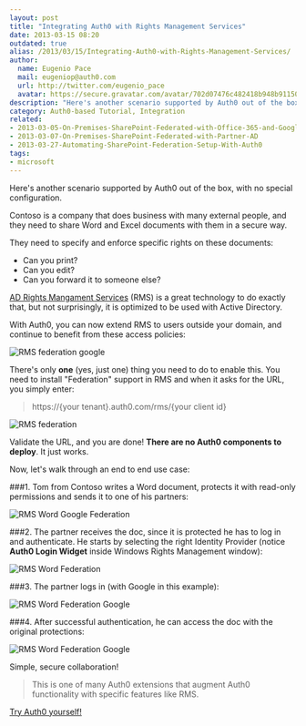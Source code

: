 ```yaml
---
layout: post
title: "Integrating Auth0 with Rights Management Services"
date: 2013-03-15 08:20
outdated: true
alias: /2013/03/15/Integrating-Auth0-with-Rights-Management-Services/
author:
  name: Eugenio Pace
  mail: eugeniop@auth0.com
  url: http://twitter.com/eugenio_pace
  avatar: https://secure.gravatar.com/avatar/702d07476c482418b948b911504137a5?s=60
description: "Here's another scenario supported by Auth0 out of the box, with no special configuration."
category: Auth0-based Tutorial, Integration
related:
- 2013-03-05-On-Premises-SharePoint-Federated-with-Office-365-and-Google
- 2013-03-07-On-Premises-SharePoint-Federated-with-Partner-AD
- 2013-03-27-Automating-SharePoint-Federation-Setup-With-Auth0
tags:
- microsoft
---
```



Here's another scenario supported by Auth0 out of the box, with no special configuration.

Contoso is a company that does business with many external people, and they need to share Word and Excel documents with them in a secure way.

They need to specify and enforce specific rights on these documents:

- Can you print?
- Can you edit?
- Can you forward it to someone else?

[AD Rights Mangament Services](http://technet.microsoft.com/en-us/windowsserver/dd448611.aspx) (RMS) is a great technology to do exactly that, but not surprisingly, it is optimized to be used with Active Directory.

With Auth0, you can now extend RMS to users outside your domain, and continue to benefit from these access policies:

![RMS federation google](https://s3.amazonaws.com/blog.auth0.com/img/auth0-rms.png)

<!-- more -->

There's only __one__ (yes, just one) thing you need to do to enable this. You need to install "Federation" support in RMS and when it asks for the URL, you simply enter:

> https://{your tenant}.auth0.com/rms/{your client id}

![RMS federation](https://s3.amazonaws.com/blog.auth0.com/img/auth0-rms-install.png)

Validate the URL, and you are done! __There are no Auth0 components to deploy__. It just works.

Now, let's walk through an end to end use case:

###1. Tom from Contoso writes a Word document, protects it with read-only permissions and sends it to one of his partners:

![RMS Word Google Federation](https://s3.amazonaws.com/blog.auth0.com/img/auth0-rms-protect-doc.png)

###2. The partner receives the doc, since it is protected he has to log in and authenticate. He starts by selecting the right Identity Provider (notice __Auth0 Login Widget__ inside Windows Rights Management window):

![RMS Word Federation](https://s3.amazonaws.com/blog.auth0.com/img/auth0-rms-open-doc.png)

###3. The partner logs in (with Google in this example):

![RMS Word Federation Google](https://s3.amazonaws.com/blog.auth0.com/img/auth0-rms-open-doc-login.png)

###4. After successful authentication, he can access the doc with the original protections:

![RMS Word Federation Google](https://s3.amazonaws.com/blog.auth0.com/img/auth0-rms-open-doc-restrictions.png)

Simple, secure collaboration!

> This is one of many Auth0 extensions that augment Auth0 functionality with specific features like RMS.

[Try Auth0 yourself!](https://auth0.com)
